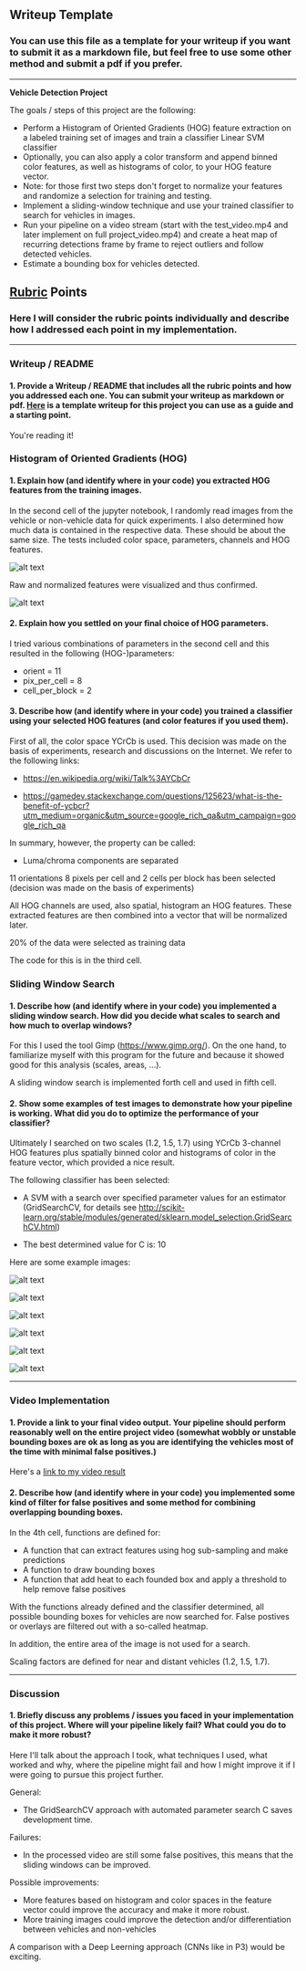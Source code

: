 ## Writeup Template
### You can use this file as a template for your writeup if you want to submit it as a markdown file, but feel free to use some other method and submit a pdf if you prefer.

---

**Vehicle Detection Project**

The goals / steps of this project are the following:

* Perform a Histogram of Oriented Gradients (HOG) feature extraction on a labeled training set of images and train a classifier Linear SVM classifier
* Optionally, you can also apply a color transform and append binned color features, as well as histograms of color, to your HOG feature vector. 
* Note: for those first two steps don't forget to normalize your features and randomize a selection for training and testing.
* Implement a sliding-window technique and use your trained classifier to search for vehicles in images.
* Run your pipeline on a video stream (start with the test_video.mp4 and later implement on full project_video.mp4) and create a heat map of recurring detections frame by frame to reject outliers and follow detected vehicles.
* Estimate a bounding box for vehicles detected.

[//]: # (Image References)
[image1]: ./output_images/hog_features.png
[image2]: ./output_images/featues_normalization.png
[image3]: ./output_images/heatmap.png
[image4]: ./output_images/heatmap1.png
[image5]: ./output_images/heatmap2.png
[image6]: ./output_images/heatmap3.png
[image7]: ./output_images/heatmap4.png
[image8]: ./output_images/heatmap5.png
[video1]: ./output_videos/project_video.mp4

## [Rubric](https://review.udacity.com/#!/rubrics/513/view) Points
### Here I will consider the rubric points individually and describe how I addressed each point in my implementation.  

---
### Writeup / README

#### 1. Provide a Writeup / README that includes all the rubric points and how you addressed each one.  You can submit your writeup as markdown or pdf.  [Here](https://github.com/udacity/CarND-Vehicle-Detection/blob/master/writeup_template.md) is a template writeup for this project you can use as a guide and a starting point.  

You're reading it!

### Histogram of Oriented Gradients (HOG)

#### 1. Explain how (and identify where in your code) you extracted HOG features from the training images.

In the second cell of the jupyter notebook, I randomly read images from the vehicle or non-vehicle data for quick experiments. I also determined how much data is contained in the respective data. These should be about the same size. The tests included color space, parameters, channels and HOG features. 

![alt text][image1]

Raw and normalized features were visualized and thus confirmed.

![alt text][image2]

#### 2. Explain how you settled on your final choice of HOG parameters.

I tried various combinations of parameters in the second cell and this resulted in the following (HOG-)parameters:

* orient = 11
* pix_per_cell = 8
* cell_per_block = 2

#### 3. Describe how (and identify where in your code) you trained a classifier using your selected HOG features (and color features if you used them).

First of all, the color space YCrCb is used. This decision was made on the basis of experiments, research and discussions on the Internet. We refer to the following links:

* https://en.wikipedia.org/wiki/Talk%3AYCbCr

* https://gamedev.stackexchange.com/questions/125623/what-is-the-benefit-of-ycbcr?utm_medium=organic&utm_source=google_rich_qa&utm_campaign=google_rich_qa

In summary, however, the property can be called:
* Luma/chroma components are separated

11 orientations 8 pixels per cell and 2 cells per block has been selected (decision was made on the basis of experiments)

All HOG channels are used, also spatial, histogram an HOG features. These extracted features are then combined into a vector that will be normalized later.

20% of the data were selected as training data

The code for this is in the third cell.

### Sliding Window Search

#### 1. Describe how (and identify where in your code) you implemented a sliding window search.  How did you decide what scales to search and how much to overlap windows?

For this I used the tool Gimp (https://www.gimp.org/). On the one hand, to familiarize myself with this program for the future and because it showed good for this analysis (scales, areas, ...).

A sliding window search is implemented forth cell and used in fifth cell.

#### 2. Show some examples of test images to demonstrate how your pipeline is working.  What did you do to optimize the performance of your classifier?

Ultimately I searched on two scales (1.2, 1.5, 1.7) using YCrCb 3-channel HOG features plus spatially binned color and histograms of color in the feature vector, which provided a nice result. 

The following classifier has been selected:

* A SVM with a search over specified parameter values for an estimator (GridSearchCV, for details see http://scikit-learn.org/stable/modules/generated/sklearn.model_selection.GridSearchCV.html)

* The best determined value for C is: 10

Here are some example images:

![alt text][image3]

![alt text][image4]

![alt text][image5]

![alt text][image6]

![alt text][image7]

![alt text][image8]

---

### Video Implementation

#### 1. Provide a link to your final video output.  Your pipeline should perform reasonably well on the entire project video (somewhat wobbly or unstable bounding boxes are ok as long as you are identifying the vehicles most of the time with minimal false positives.)

Here's a [link to my video result](./output_videos/project_video.mp4)


#### 2. Describe how (and identify where in your code) you implemented some kind of filter for false positives and some method for combining overlapping bounding boxes.

In the 4th cell, functions are defined for:

* A function that can extract features using hog sub-sampling and make predictions
* A function to draw bounding boxes
* A function that add heat to each founded box and apply a threshold to help remove false positives

With the functions already defined and the classifier determined, all possible bounding boxes for vehicles are now searched for. False postives or overlays are filtered out with a so-called heatmap.

In addition, the entire area of the image is not used for a search.

Scaling factors are defined for near and distant vehicles (1.2, 1.5, 1.7).

---

### Discussion

#### 1. Briefly discuss any problems / issues you faced in your implementation of this project.  Where will your pipeline likely fail?  What could you do to make it more robust?

Here I'll talk about the approach I took, what techniques I used, what worked and why, where the pipeline might fail and how I might improve it if I were going to pursue this project further.  

General:
* The GridSearchCV approach with automated parameter search C saves development time.

Failures:
* In the processed video are still some false positives, this means that the sliding windows can be improved.

Possible improvements:
* More features based on histogram and color spaces in the feature vector could improve the accuracy and make it more robust.
* More training images could improve the detection and/or differentiation between vehicles and non-vehicles

A comparison with a Deep Leerning approach (CNNs like in P3) would be exciting.
